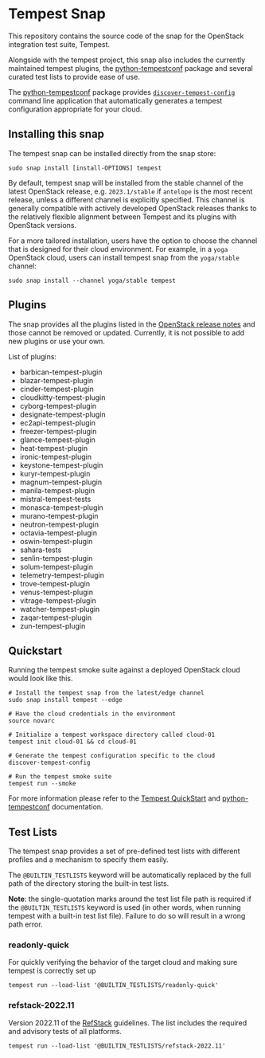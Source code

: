 # Tempest Snap

This repository contains the source code of the snap for the OpenStack integration
test suite, Tempest.

Alongside with the tempest project, this snap also includes the currently maintained tempest plugins,
the [python-tempestconf] package and several curated test lists to provide ease of use.

The [python-tempestconf] package provides [`discover-tempest-config`] command line
application that automatically generates a tempest configuration appropriate for your cloud.

## Installing this snap

The tempest snap can be installed directly from the snap store:

    sudo snap install [install-OPTIONS] tempest

By default, tempest snap will be installed from the stable channel of the latest OpenStack
release, e.g. `2023.1/stable` if `antelope` is the most recent release, unless a different
channel is explicitly specified. This channel is generally compatible with actively developed
OpenStack releases thanks to the relatively flexible alignment between Tempest and its plugins
with OpenStack versions. 

For a more tailored installation, users have the option to choose the channel that is designed
for their cloud environment. For example, in a `yoga` OpenStack cloud, users can install tempest
snap from the `yoga/stable` channel:

    sudo snap install --channel yoga/stable tempest

## Plugins

The snap provides all the plugins listed in the [OpenStack release notes] and those
cannot be removed or updated. Currently, it is not possible to add new plugins or use
your own.

List of plugins:

- barbican-tempest-plugin
- blazar-tempest-plugin
- cinder-tempest-plugin
- cloudkitty-tempest-plugin
- cyborg-tempest-plugin
- designate-tempest-plugin
- ec2api-tempest-plugin
- freezer-tempest-plugin
- glance-tempest-plugin
- heat-tempest-plugin
- ironic-tempest-plugin
- keystone-tempest-plugin
- kuryr-tempest-plugin
- magnum-tempest-plugin
- manila-tempest-plugin
- mistral-tempest-tests
- monasca-tempest-plugin
- murano-tempest-plugin
- neutron-tempest-plugin
- octavia-tempest-plugin
- oswin-tempest-plugin
- sahara-tests
- senlin-tempest-plugin
- solum-tempest-plugin
- telemetry-tempest-plugin
- trove-tempest-plugin
- venus-tempest-plugin
- vitrage-tempest-plugin
- watcher-tempest-plugin
- zaqar-tempest-plugin
- zun-tempest-plugin


## Quickstart
Running the tempest smoke suite against a deployed OpenStack cloud would look like this.

```
# Install the tempest snap from the latest/edge channel
sudo snap install tempest --edge

# Have the cloud credentials in the environment
source novarc

# Initialize a tempest workspace directory called cloud-01
tempest init cloud-01 && cd cloud-01

# Generate the tempest configuration specific to the cloud
discover-tempest-config

# Run the tempest smoke suite
tempest run --smoke
```
For more information please refer to the [Tempest QuickStart] and [python-tempestconf] documentation.

## Test Lists
The tempest snap provides a set of pre-defined test lists with different profiles
and a mechanism to specify them easily.

The `@BUILTIN_TESTLISTS` keyword will be automatically replaced by the full path
of the directory storing the built-in test lists.

**Note**: the single-quotation marks around the test list file path is required
if the `@BUILTIN_TESTLISTS` keyword is used (in other words, when running tempest
with a built-in test list file). Failure to do so will result in a wrong path
error.

### readonly-quick
For quickly verifying the behavior of the target cloud and making sure tempest
is correctly set up

    tempest run --load-list '@BUILTIN_TESTLISTS/readonly-quick'

### refstack-2022.11
Version 2022.11 of the [RefStack] guidelines.
The list includes the required and advisory tests of all platforms.

    tempest run --load-list '@BUILTIN_TESTLISTS/refstack-2022.11'

[OpenStack release notes]: https://releases.openstack.org/antelope/index.html#tempest-plugins
[python-tempestconf]: https://opendev.org/openinfra/python-tempestconf
[`discover-tempest-config`]: https://docs.opendev.org/openinfra/python-tempestconf/latest/cli/cli_options.html#discover-tempest-config
[Tempest QuickStart]: https://docs.openstack.org/tempest/latest/overview.html#quickstart
[RefStack]: (https://refstack.openstack.org/#/)
